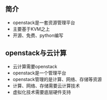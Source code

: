 ## 简介
- openstack是一套资源管理平台
- 主要基于KVM之上
- 开源、免费、python编写

## openstack与云计算
- 云计算需要openstack
- openstack是一个管理平台
- openstack管理的是计算、网络、存储等资源
- 计算、网络、存储需要云计算技术
- 虚拟化技术需要底层硬件支持
 
 

